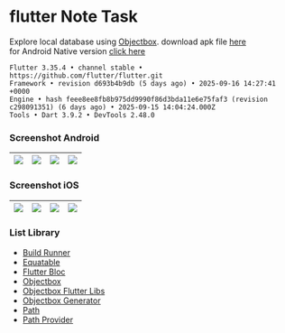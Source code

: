 # flutter Note Task

Explore local database using [Objectbox](https://github.com/objectbox/objectbox-dart). download apk file [here](https://e.pcloud.link/publink/show?code=XZIN9dZCxM2hLigarjjy1UsAD2EMJJFz88y)  
for Android Native version [click here](https://github.com/yoesuv/android-room-example)

```
Flutter 3.35.4 • channel stable • https://github.com/flutter/flutter.git
Framework • revision d693b4b9db (5 days ago) • 2025-09-16 14:27:41 +0000
Engine • hash feee8ee8fb8b975dd9990f86d3bda11e6e75faf3 (revision c298091351) (6 days ago) • 2025-09-15 14:04:24.000Z
Tools • Dart 3.9.2 • DevTools 2.48.0
```

### Screenshot Android

| ![](https://i.imgur.com/qYbFWE1.png) | ![](https://i.imgur.com/EUbXgbg.png) | ![](https://i.imgur.com/cjcbFBI.png) | ![](https://i.imgur.com/pRAccpi.png) |
| :----------------------------------: | :----------------------------------: | :----------------------------------: | :----------------------------------: |

### Screenshot iOS

| ![](https://images2.imgbox.com/54/cd/1CJqVYp3_o.png) | ![](https://images2.imgbox.com/f0/3f/1YoQstQf_o.png) | ![](https://images2.imgbox.com/52/df/cOnBY7an_o.png) | ![](https://images2.imgbox.com/2d/c0/qAafCvIz_o.png) |
| :--------------------------------------------------: | :--------------------------------------------------: | :--------------------------------------------------: | :--------------------------------------------------: |

### List Library

- [Build Runner](https://pub.dev/packages/build_runner)
- [Equatable](https://pub.dev/packages/equatable)
- [Flutter Bloc](https://pub.dev/packages/flutter_bloc)
- [Objectbox](https://pub.dev/packages/objectbox)
- [Objectbox Flutter Libs](https://pub.dev/packages/objectbox_flutter_libs)
- [Objectbox Generator](https://pub.dev/packages/objectbox_generator)
- [Path](https://pub.dev/packages/path)
- [Path Provider](https://pub.dev/packages/path_provider)
